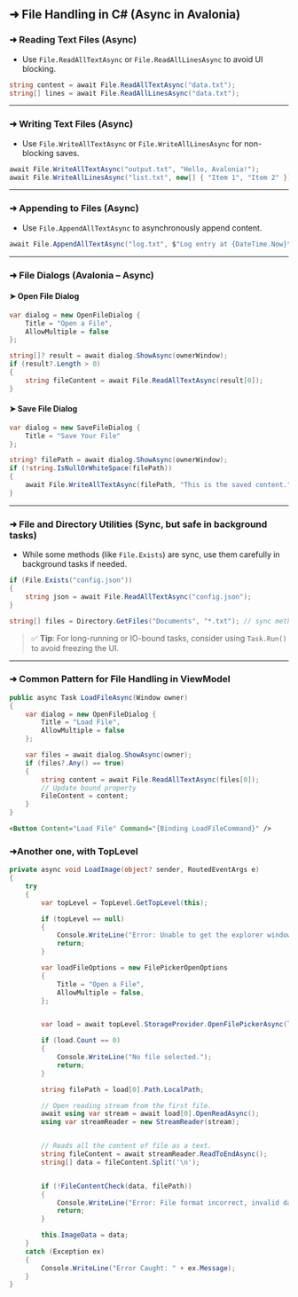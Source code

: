 ## ➜ File Handling in C# (Async in Avalonia)

### ➜ Reading Text Files (Async)
- Use `File.ReadAllTextAsync` or `File.ReadAllLinesAsync` to avoid UI blocking.

```csharp
string content = await File.ReadAllTextAsync("data.txt");
string[] lines = await File.ReadAllLinesAsync("data.txt");
```

---

### ➜ Writing Text Files (Async)
- Use `File.WriteAllTextAsync` or `File.WriteAllLinesAsync` for non-blocking saves.

```csharp
await File.WriteAllTextAsync("output.txt", "Hello, Avalonia!");
await File.WriteAllLinesAsync("list.txt", new[] { "Item 1", "Item 2" });
```

---

### ➜ Appending to Files (Async)
- Use `File.AppendAllTextAsync` to asynchronously append content.

```csharp
await File.AppendAllTextAsync("log.txt", $"Log entry at {DateTime.Now}\n");
```

---

### ➜ File Dialogs (Avalonia – Async)

#### ➤ Open File Dialog
```csharp
var dialog = new OpenFileDialog {
    Title = "Open a File",
    AllowMultiple = false
};

string[]? result = await dialog.ShowAsync(ownerWindow);
if (result?.Length > 0)
{
    string fileContent = await File.ReadAllTextAsync(result[0]);
}
```

#### ➤ Save File Dialog
```csharp
var dialog = new SaveFileDialog {
    Title = "Save Your File"
};

string? filePath = await dialog.ShowAsync(ownerWindow);
if (!string.IsNullOrWhiteSpace(filePath))
{
    await File.WriteAllTextAsync(filePath, "This is the saved content.");
}
```

---

### ➜ File and Directory Utilities (Sync, but safe in background tasks)
- While some methods (like `File.Exists`) are sync, use them carefully in background tasks if needed.

```csharp
if (File.Exists("config.json"))
{
    string json = await File.ReadAllTextAsync("config.json");
}

string[] files = Directory.GetFiles("Documents", "*.txt"); // sync method
```

> ✅ **Tip**: For long-running or IO-bound tasks, consider using `Task.Run()` to avoid freezing the UI.

---

### ➜ Common Pattern for File Handling in ViewModel
```csharp
public async Task LoadFileAsync(Window owner)
{
    var dialog = new OpenFileDialog {
        Title = "Load File",
        AllowMultiple = false
    };

    var files = await dialog.ShowAsync(owner);
    if (files?.Any() == true)
    {
        string content = await File.ReadAllTextAsync(files[0]);
        // Update bound property
        FileContent = content;
    }
}
```

```xml
<Button Content="Load File" Command="{Binding LoadFileCommand}" />
```
### ➜Another one, with TopLevel
```csharp 
private async void LoadImage(object? sender, RoutedEventArgs e)
{
    try
    {
        var topLevel = TopLevel.GetTopLevel(this);

        if (topLevel == null)
        {
            Console.WriteLine("Error: Unable to get the explorer window.");
            return;
        }

        var loadFileOptions = new FilePickerOpenOptions
        {
            Title = "Open a File",
            AllowMultiple = false,
        };


        var load = await topLevel.StorageProvider.OpenFilePickerAsync(loadFileOptions);

        if (load.Count == 0)
        {
            Console.WriteLine("No file selected.");
            return;
        }

        string filePath = load[0].Path.LocalPath;

        // Open reading stream from the first file.
        await using var stream = await load[0].OpenReadAsync();
        using var streamReader = new StreamReader(stream);


        // Reads all the content of file as a text.
        string fileContent = await streamReader.ReadToEndAsync();
        string[] data = fileContent.Split('\n');


        if (!FileContentCheck(data, filePath))
        {
            Console.WriteLine("Error: File format incorrect, invalid data.");
            return;
        }

        this.ImageData = data;
    }
    catch (Exception ex)
    {
        Console.WriteLine("Error Caught: " + ex.Message);
    }
}
```
